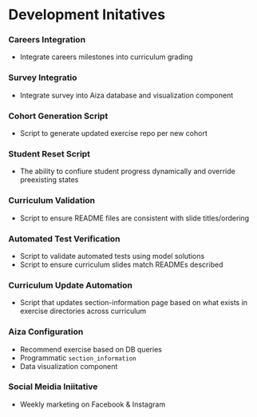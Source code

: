 # Development Initatives

### Careers Integration
* Integrate careers milestones into curriculum grading

### Survey Integratio
* Integrate survey into Aiza database and visualization component

### Cohort Generation Script
* Script to generate updated exercise repo per new cohort

### Student Reset Script
* The ability to confiure student progress dynamically and override preexisting states

### Curriculum Validation
* Script to ensure README files are consistent with slide titles/ordering

### Automated Test Verification
* Script to validate automated tests using model solutions
* Script to ensure curriculum slides match READMEs described

### Curriculum Update Automation
* Script that updates section-information page based on what exists in exercise directories across curriculum

### Aiza Configuration
* Recommend exercise based on DB queries
* Programmatic `section_information`
* Data visualization component

### Social Meidia Iniitative
* Weekly marketing on Facebook & Instagram
  
